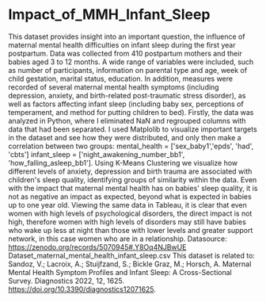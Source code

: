 # Impact_of_MMH_Infant_Sleep
This dataset provides insight into an important question, the influence of maternal mental health difficulties on infant sleep during the first year postpartum. Data was collected from 410 postpartum mothers and their babies aged 3 to 12 months. A wide range of variables were included, such as number of participants, information on parental type and age, week of child gestation, marital status, education. In addition, measures were recorded of several maternal mental health symptoms (including depression, anxiety, and birth-related post-traumatic stress disorder), as well as factors affecting infant sleep (including baby sex, perceptions of temperament, and method for putting children to bed).
Firstly, the data was analyzed in Python, where I eliminated NaN and regrouped columns with data that had been separated. I used Matplolib to visualize important targets in the dataset and see how they were distributed, and only then make a correlation between two groups:
mental_health = ['sex_baby1','epds', 'had', 'cbts']
infant_sleep = ['night_awakening_number_bb1', 'how_falling_asleep_bb1'].
Using K-Means Clustering we visualize how different levels of anxiety, depression and birth trauma are associated with children's sleep quality, identifying groups of similarity within the data.
Even with the impact that maternal mental health has on babies' sleep quality, it is not as negative an impact as expected, beyond what is expected in babies up to one year old.
Viewing the same data in Tableau, it is clear that even women with high levels of psychological disorders, the direct impact is not high, therefore women with high levels of disorders may still have babies who wake up less at night than those with lower levels and greater support network, in this case women who are in a relationship.
Datasource: https://zenodo.org/records/5070945#.Y8Oq4NJBwUE
Dataset_maternal_mental_health_infant_sleep.csv
This dataset is related to: Sandoz, V.; Lacroix, A.; Stuijfzand, S.; Bickle Graz, M.; Horsch, A. Maternal Mental Health Symptom Profiles and Infant Sleep: A Cross-Sectional Survey. Diagnostics 2022, 12, 1625. https://doi.org/10.3390/diagnostics12071625.  
